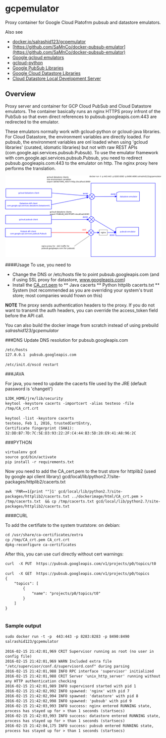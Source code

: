# gcpemulator
Proxy container for Google Cloud Platofrm pubsub and datastore emulators.



Also see
* [docker.io/salrashid123/gcpemulator](https://hub.docker.com/r/salrashid123/gcpemulator/)
* [https://github.com/SaMnCo/docker-pubsub-emulator](https://github.com/SaMnCo/docker-pubsub-emulator)
* [Google gcloud emulators](https://cloud.google.com/sdk/gcloud/reference/beta/emulators/)
* [gcloud-python](https://github.com/GoogleCloudPlatform/gcloud-python)
* [Google PubSub Libraries](https://cloud.google.com/pubsub/libraries)
* [Google Cloud Datastore Libraries](https://cloud.google.com/datastore/docs/getstarted/start_java/)
* [Cloud Datastore Local Development Server](https://cloud.google.com/datastore/docs/tools/devserver#connecting_your_app_to_the_local_development_server)

## Overview
Proxy server and container for GCP Cloud PubSub and Cloud Datastore emulators.  The container basically runs an nginx HTTPS proxy infront of the PubSub so that even direct references to pubsub.googleapis.com:443 are redirected to the emulator.

These emulators normally work with gcloud-python or gcloud-java libraries. For Cloud Datastore, the environment variables are directly loaded.  For pubsub, the environment variables are onl loaded when using 'gcloud libraries' (curated, idomatic libraries) but not with raw REST APIs (com.google.api.services.pubsub.Pubsub).  To use the emulator framework with com.google.api.services.pubsub.Pubsub, you need to redirect pubsub.googleapis.com:443 to the emulator on http.  The nginx proxy here performs the translation.


![Overview](images/dia1.png)


####Usage
To use, you need to
*  Change the DNS or /etc/hosts file to point pubsub.googleapis.com (and if using SSL proxy for datastore, www.googleapis.com)
*  Install the [CA_crt.pem](dockerimage/html/CA_crt.pem) to
** Java cacerts
** Python httplib cacerts.txt
** System (not recommended as you are overriding your system's trust store; most companies would frown on this)



**NOTE**  The proxy sends authentication headers to the proxy.  If you do not want to transmit the auth headers, you can override the access_token field before the API call.

You can also build the docker image from scratch instead of using prebuild *salrashid123/gcpemulator*

 
###DNS
Update DNS resolution for pubsub.googleapis.com

```
/etc/hosts
127.0.0.1  pubsub.googleapis.com

/etc/init.d/nscd restart
```



###JAVA

For java, you need to update the cacerts file used by the JRE (default password is 'changeit')

```
$JDK_HOME/jre/lib/security
keytool -keystore cacerts -importcert -alias testeso -file /tmp/CA_crt.crt

keytool -list -keystore cacerts
testeso, Feb 1, 2016, trustedCertEntry, 
Certificate fingerprint (SHA1): 32:DD:B7:7D:7C:5E:D3:93:22:2F:C4:44:B3:5D:28:E9:41:A8:96:2C
```

###PYTHON

```
virtualenv gcd
source gcd/bin/activate
pip install -r requirements.txt
```

Now you need to add the CA_cert.pem to the trust store for httplib2 (used by google api client library)
gcd/local/lib/python2.7/site-packages/httplib2/cacerts.txt

```
awk 'FNR==1{print ""}1' gcd/local/lib/python2.7/site-packages/httplib2/cacerts.txt ../dockerimage/html/CA_crt.pem > /tmp/cacerts.txt  && cp /tmp/cacerts.txt gcd/local/lib/python2.7/site-packages/httplib2/cacerts.txt
```



####CURL

To add the certifiate to the system truststore:
on debian:

```
cd /usr/share/ca-certificates/extra
cp /tmp/CA_crt.pem CA_crt.crt
dpkg-reconfigure ca-certificates
```

After this, you can use curl directly without cert warnings:
``` 
curl  -X PUT  https://pubsub.googleapis.com/v1/projects/p0/topics/t0

curl  -X GET  https://pubsub.googleapis.com/v1/projects/p0/topics
{
    "topics": [
        {
            "name": "projects/p0/topics/t0"
        }
    ]
}


```

### Sample output
```
sudo docker run -t -p  443:443 -p 8283:8283 -p 8490:8490 salrashid123/gcpemulator

2016-02-15 21:42:01,969 CRIT Supervisor running as root (no user in config file)
2016-02-15 21:42:01,969 WARN Included extra file "/etc/supervisor/conf.d/supervisord.conf" during parsing
2016-02-15 21:42:01,988 INFO RPC interface 'supervisor' initialized
2016-02-15 21:42:01,988 CRIT Server 'unix_http_server' running without any HTTP authentication checking
2016-02-15 21:42:01,989 INFO supervisord started with pid 1
2016-02-15 21:42:02,992 INFO spawned: 'nginx' with pid 7
2016-02-15 21:42:02,994 INFO spawned: 'datastore' with pid 8
2016-02-15 21:42:02,998 INFO spawned: 'pubsub' with pid 9
2016-02-15 21:42:03,993 INFO success: nginx entered RUNNING state, process has stayed up for > than 1 seconds (startsecs)
2016-02-15 21:42:03,993 INFO success: datastore entered RUNNING state, process has stayed up for > than 1 seconds (startsecs)
2016-02-15 21:42:04,175 INFO success: pubsub entered RUNNING state, process has stayed up for > than 1 seconds (startsecs)
```